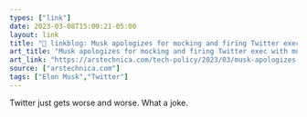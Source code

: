 ```yaml
---
types: ["link"]
date: 2023-03-08T15:00:21-05:00
layout: link
title: "🔗 linkblog: Musk apologizes for mocking and firing Twitter exec with muscular dystrophy | Ars Technica'"
art_title: "Musk apologizes for mocking and firing Twitter exec with muscular dystrophy | Ars Technica"
art_link: "https://arstechnica.com/tech-policy/2023/03/musk-apologizes-for-mocking-and-firing-twitter-exec-with-muscular-dystrophy/"
source: ["arstechnica.com"]
tags: ["Elon Musk","Twitter"]
---
```

Twitter just gets worse and worse. What a joke.  
 
